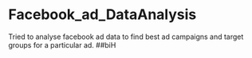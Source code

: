 # Facebook_ad_DataAnalysis
Tried to analyse facebook ad data to find best ad campaigns and target groups for a particular ad.
##biH
